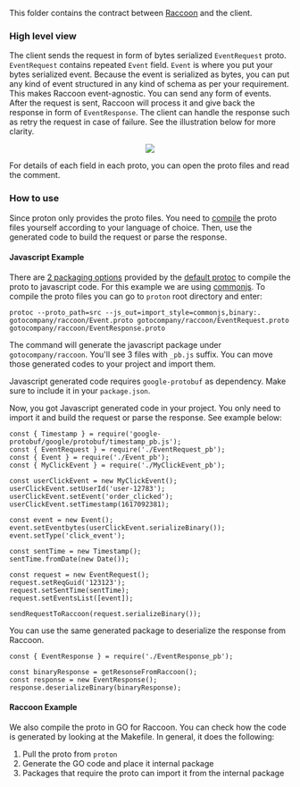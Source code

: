 This folder contains the contract between [Raccoon](https://github.com/goto/raccoon) and the client.
### High level view
The client sends the request in form of bytes serialized `EventRequest` proto. `EventRequest` contains repeated `Event` field. `Event` is where you put your bytes serialized event. Because the event is serialized as bytes, you can put any kind of event structured in any kind of schema as per your requirement. This makes Raccoon event-agnostic. You can send any form of events. After the request is sent, Raccoon will process it and give back the response in form of `EventResponse`. The client can handle the response such as retry the request in case of failure. See the illustration below for more clarity.

<p align="center"><img src="./../../docs/assets/raccoon-reqres.svg"/></p>

For details of each field in each proto, you can open the proto files and read the comment.
### How to use
Since proton only provides the proto files. You need to [compile](https://developers.google.com/protocol-buffers/docs/reference/overview) the proto files yourself according to your language of choice. Then, use the generated code to build the request or parse the response.
#### Javascript Example
There are [2 packaging options](https://developers.google.com/protocol-buffers/docs/reference/javascript-generated#invocation) provided by the [default protoc](https://github.com/protocolbuffers/protobuf) to compile the proto to javascript code. For this example we are using [commonjs](https://developers.google.com/protocol-buffers/docs/reference/javascript-generated#commonjs-imports).
To compile the proto files you can go to `proton` root directory and enter:
```
protoc --proto_path=src --js_out=import_style=commonjs,binary:. gotocompany/raccoon/Event.proto gotocompany/raccoon/EventRequest.proto gotocompany/raccoon/EventResponse.proto
```
The command will generate the javascript package under `gotocompany/raccoon`. You'll see 3 files with `_pb.js` suffix. You can move those generated codes to your project and import them.

Javascript generated code requires `google-protobuf` as dependency. Make sure to include it in your `package.json`.

Now, you got Javascript generated code in your project. You only need to import it and build the request or parse the response. See example below:
```
const { Timestamp } = require('google-protobuf/google/protobuf/timestamp_pb.js');
const { EventRequest } = require('./EventRequest_pb');
const { Event } = require('./Event_pb');
const { MyClickEvent } = require('./MyClickEvent_pb');

const userClickEvent = new MyClickEvent();
userClickEvent.setUserId('user-12783');
userClickEvent.setEvent('order_clicked');
userClickEvent.setTimestamp(1617092381);

const event = new Event();
event.setEventbytes(userClickEvent.serializeBinary());
event.setType('click_event');

const sentTime = new Timestamp();
sentTime.fromDate(new Date());

const request = new EventRequest();
request.setReqGuid('123123');
request.setSentTime(sentTime);
request.setEventsList([event]);

sendRequestToRaccoon(request.serializeBinary());
```

You can use the same generated package to deserialize the response from Raccoon.
```
const { EventResponse } = require('./EventResponse_pb');

const binaryResponse = getResonseFromRaccoon();
const response = new EventResponse();
response.deserializeBinary(binaryResponse);
```
#### Raccoon Example

We also compile the proto in GO for Raccoon. You can check how the code is generated by looking at the Makefile. In general, it does the following:
1. Pull the proto from `proton`
2. Generate the GO code and place it internal package
3. Packages that require the proto can import it from the internal package
